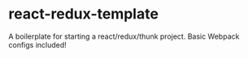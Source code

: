 # react-redux-template

A boilerplate for starting a react/redux/thunk project. Basic Webpack configs included!
